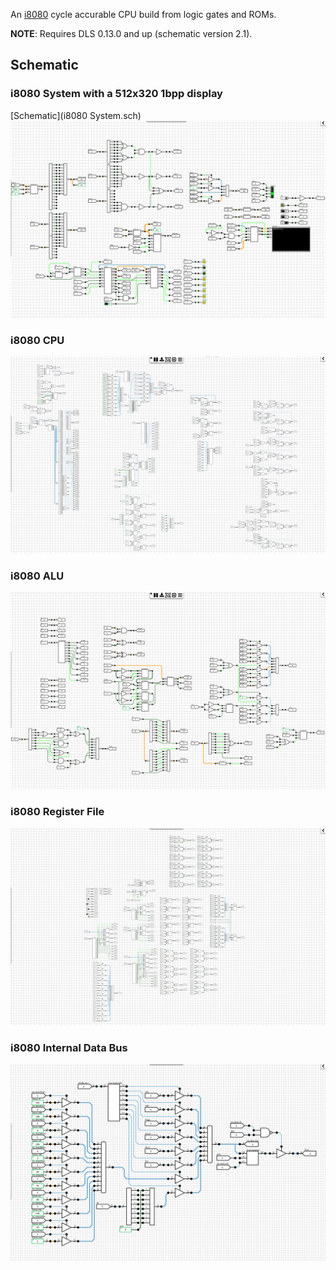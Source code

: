 An [i8080](https://en.wikipedia.org/wiki/Intel_8080) cycle accurable CPU build from logic gates and ROMs. 

**NOTE**: Requires DLS 0.13.0 and up (schematic version 2.1).

## Schematic
### <a name="i8080 System"></a>i8080 System with a 512x320 1bpp display
[Schematic](i8080 System.sch)
![i8080 System](images/i8080_system.png "i8080 System")

### i8080 CPU
![i8080 CPU](images/i8080_cpu.png "i8080 CPU")

### i8080 ALU
![i8080 ALU](images/i8080_alu.png "i8080 Arithmetic/Logic Unit")

### i8080 Register File
![i8080 Register File](images/i8080_rf.png "i8080 Register File")

### i8080 Internal Data Bus
![i8080 Internal Data Bus](images/i8080_internal_data_bus.png "i8080 Internal Data Bus")
